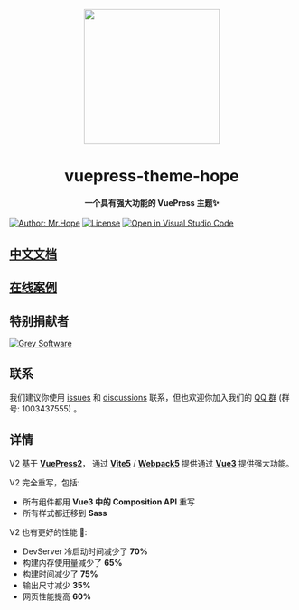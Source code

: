 <!-- markdownlint-disable -->
<p align="center">
  <img width="240" src="https://theme-hope-assets.vuejs.press/logo.svg" style="text-align: center;">
</p>
<h1 align="center">vuepress-theme-hope</h1>
<h4 align="center">一个具有强大功能的 VuePress 主题✨</h4>

[![Author: Mr.Hope](https://img.shields.io/badge/作者-Mr.Hope-blue.svg?style=for-the-badge)](https://mister-hope.com)
[![License](https://img.shields.io/npm/l/vuepress-theme-hope.svg?style=for-the-badge)](https://github.com/vuepress-theme-hope/vuepress-theme-hope/blob/main/LICENSE)
[![Open in Visual Studio Code](https://img.shields.io/badge/-在%20vscode%20中打开-blue?style=for-the-badge&logo=visualstudiocode)](https://open.vscode.dev/vuepress-theme-hope/vuepress-theme-hope)

## [中文文档](https://theme-hope.vuejs.press/zh/)

## [在线案例](https://stackblitz.com/fork/vuepress-theme-hope)

## 特别捐献者

[![Grey Software](https://vuepress-theme-hope.github.io/grey-software.svg)](https://grey.software/)

## 联系

我们建议你使用 [issues](https://github.com/vuepress-theme-hope/vuepress-theme-hope/issues) 和 [discussions](https://github.com/vuepress-theme-hope/vuepress-theme-hope/discussions) 联系，但也欢迎你加入我们的 [QQ 群](https://jq.qq.com/?_wv=1027&k=rATJyxGK) (群号: 1003437555)
。

## 详情

V2 基于 [**VuePress2**](https://vuejs.press/zh/)， 通过 [**Vite5**](https://cn.vitejs.dev/) / [**Webpack5**](https://webpack.docschina.org/) 提供通过 [**Vue3**](https://cn.vuejs.org/) 提供强大功能。

V2 完全重写，包括:

- 所有组件都用 **Vue3 中的 Composition API** 重写
- 所有样式都迁移到 **Sass**

V2 也有更好的性能 🚀:

- DevServer 冷启动时间减少了 **70%**
- 构建内存使用量减少了 **65%**
- 构建时间减少了 **75%**
- 输出尺寸减少 **35%**
- 网页性能提高 **60%**
